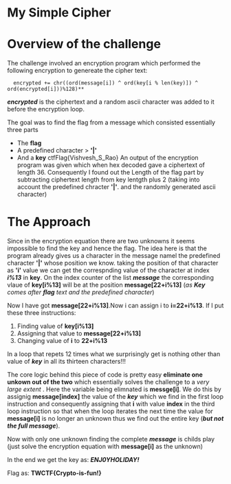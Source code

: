 # My Simple Cipher

# Overview of the challenge

The challenge involved an encryption program which performed the following encryption to genereate the cipher text:

```**for i in range(0, len(message)):
  encrypted += chr((ord(message[i]) ^ ord(key[i % len(key)]) ^ ord(encrypted[i]))%128)**
```

***encrypted*** is the ciphertext and a random ascii character was added to it before the encryption loop.

The goal was to find the flag from a message which consisted essentially three parts
- The **flag** 
- A predefined character > **'|'**
- And a **key**
ctfFlag{Vishvesh_S_Rao}
An output of the encryption program was given which when hex decoded gave a ciphertext of length 36.
Consequently I found out the Length of the flag part by subtracting ciphertext length from key lentgth plus 2 (taking into account the predefined chracter 
**'|'**.
and the randomly generated ascii character) 

# The Approach

Since in the encryption equation there are two unknowns it seems impossible to find the key and hence the flag.
The idea here is that the program already gives us a character in the message namel the predefined character 
 **'|'**
whose position we know.
taking the position of that character as **'i'** value we can get the correspnding value of the character at index ***i%13*** in **key**. 
On the index counter of the list ***message*** the corresponding vlaue of **key[i%13]** will be at the position **message[22+i%13]** (*as **Key** comes after **flag** text and the predefined character*)

Now I have got **message[22+i%13]**.Now i can assign i to **i=22+i%13**. 
If I put these three instructions:
1. Finding value of **key[i%13]**
2. Assigning that value to **message[22+i%13]**
3. Changing value of **i** to **22+i%13**

In a loop that repets 12 times what we surprisingly get is nothing other than value of ***key*** in all its thirteen characters!!!

The core logic behind this piece of code is pretty easy **eliminate one unkown out of the two** which essentially solves the challenge to a *very large extent* .
Here the variable being elimnated is **messge[i]**.
We do this by assignig **message[index]** the value of the ***key*** which we find in the first loop instruction and consequently assigning that 
**i**
with value 
**index**
in the third loop instruction so that when the loop iterates the next time the value for **message[i]** is no longer an unknown thus we find out the entire key (***but not the full message***).

Now with only one unknown finding the complete ***message*** is childs play (just solve the encryption equation with **message[i]** as the unknown)

In the end we get the key as: ***ENJ0YHOLIDAY!***

Flag as: **TWCTF{Crypto-is-fun!}**

